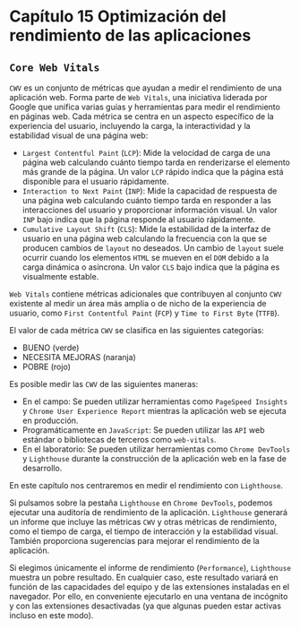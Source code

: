 # Capítulo 15 Optimización del rendimiento de las aplicaciones

## `Core Web Vitals`

`CWV` es un conjunto de métricas que ayudan a medir el rendimiento de una aplicación web. Forma parte de `Web Vitals`, una iniciativa liderada por Google que unifica varias guías y herramientas para medir el rendimiento en páginas web. Cada métrica se centra en un aspecto específico de la experiencia del usuario, incluyendo la carga, la interactividad y la estabilidad visual de una página web:

* `Largest Contentful Paint` (`LCP`): Mide la velocidad de carga de una página web calculando cuánto tiempo tarda en renderizarse el elemento más grande de la página. Un valor `LCP` rápido indica que la página está disponible para el usuario rápidamente.
* `Interaction to Next Paint` (`INP`): Mide la capacidad de respuesta de una página web calculando cuánto tiempo tarda en responder a las interacciones del usuario y proporcionar información visual. Un valor `INP` bajo indica que la página responde al usuario rápidamente.
* `Cumulative Layout Shift` (`CLS`): Mide la estabilidad de la interfaz de usuario en una página web calculando la frecuencia con la que se producen cambios de `layout` no deseados. Un cambio de `layout` suele ocurrir cuando los elementos `HTML` se mueven en el `DOM` debido a la carga dinámica o asíncrona. Un valor `CLS` bajo indica que la página es visualmente estable.

`Web Vitals` contiene métricas adicionales que contribuyen al conjunto `CWV` existente al medir un área más amplia o de nicho de la experiencia de usuario, como `First Contentful Paint` (`FCP`) y `Time to First Byte` (`TTFB`).

El valor de cada métrica `CWV` se clasifica en las siguientes categorías:

* BUENO (verde)
* NECESITA MEJORAS (naranja)
* POBRE (rojo)


Es posible medir las `CWV` de las siguientes maneras:

* En el campo: Se pueden utilizar herramientas como `PageSpeed Insights` y `Chrome User Experience Report` mientras la aplicación web se ejecuta en producción.
* Programáticamente en `JavaScript`: Se pueden utilizar las `API` web estándar o bibliotecas de terceros como `web-vitals`.
* En el laboratorio: Se pueden utilizar herramientas como `Chrome DevTools` y `Lighthouse` durante la construcción de la aplicación web en la fase de desarrollo.

En este capítulo nos centraremos en medir el rendimiento con `Lighthouse`.

Si pulsamos sobre la pestaña `Lighthouse` en `Chrome DevTools`, podemos ejecutar una auditoría de rendimiento de la aplicación. `Lighthouse` generará un informe que incluye las métricas `CWV` y otras métricas de rendimiento, como el tiempo de carga, el tiempo de interacción y la estabilidad visual. También proporciona sugerencias para mejorar el rendimiento de la aplicación.

Si elegimos únicamente el informe de rendimiento (`Performance`), `Lighthouse` muestra un pobre resultado. En cualquier caso, este resultado variará en función de las capacidades del equipo y de las extensiones instaladas en el navegador. Por ello, en conveniente ejecutarlo en una ventana de incógnito y con las extensiones desactivadas (ya que algunas pueden estar activas incluso en este modo).